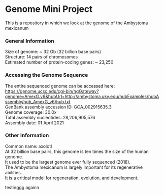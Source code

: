# Genome Mini Project
This is a repository in which we look at the genome of the Ambystoma mexicanum
### General Information
Size of genome: ~ 32 Gb (32 billion base pairs)  
Structure: 14 pairs of chromosomes  
Estimated number of protein-coding genes: ~ 23,250  
### Accessing the Genome Sequence
The entire sequenced genome can be accessed here:  
https://genome.ucsc.edu/cgi-bin/hgGateway?genome=AmexG.v6&hubUrl=http://ambystoma.uky.edu/hubExamples/hubAssembly/hub_AmexG_v6/hub.txt  
GenBank assembly accession ID: GCA_002915635.3  
Genome coverage: 30.0x  
Total assembly nucleotides: 28,206,905,576  
Assembly date: 01 April 2021  
### Other Information
Common name: axolotl  
At 32 billion base pairs, this genome is ten times the size of the human genome.  
It used to be the largest genome ever fully sequenced (2018).  
The Ambystoma mexicanum is largely important for its regenerative abilities.  
It is a critical model for regeneration, evolution, and development.  

testinggg againn
